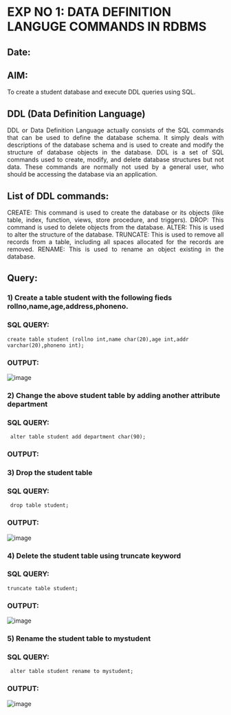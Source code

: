 # EXP NO 1: DATA DEFINITION LANGUGE COMMANDS IN RDBMS

## Date:

## AIM:
To create a student database and execute DDL queries using SQL.

## DDL (Data Definition Language)
<div align="justify">
DDL or Data Definition Language actually consists of the SQL commands that can be used to define the database schema. It simply deals with descriptions of the database schema and is used to create and modify the structure of database objects in the database. DDL is a set of SQL commands used to create, modify, and delete database structures but not data. These commands are normally not used by a general user, who should be accessing the database via an application.
</div>
 
## List of DDL commands: 
<div align="justify">
CREATE: This command is used to create the database or its objects (like table, index, function, views, store procedure, and triggers).
DROP: This command is used to delete objects from the database.
ALTER: This is used to alter the structure of the database.
TRUNCATE: This is used to remove all records from a table, including all spaces allocated for the records are removed.
RENAME: This is used to rename an object existing in the database.
</div>

## Query:
### 1) Create a table student with the following fieds rollno,name,age,address,phoneno.

### SQL QUERY: 
```
create table student (rollno int,name char(20),age int,addr varchar(20),phoneno int);
```

### OUTPUT:
![image](https://github.com/Sujithra-dhayalan/G2_DBMS/assets/115523950/29919228-5d76-489d-8f6c-0a0009071a2b)


### 2) Change the above student table by adding another attribute department

### SQL QUERY: 
```
 alter table student add department char(90);
```

### OUTPUT:



### 3) Drop the student table
 
### SQL QUERY: 
```
 drop table student;
```

### OUTPUT:
![image](https://github.com/Sujithra-dhayalan/G2_DBMS/assets/115523950/d786eea4-2039-4527-9030-f44cf52d512a)



### 4) Delete the student table using truncate keyword

### SQL QUERY: 
```
truncate table student;
```


### OUTPUT:
![image](https://github.com/Sujithra-dhayalan/G2_DBMS/assets/115523950/d76c5757-70f0-439f-bf83-582199749c47)




### 5) Rename the student table to mystudent

### SQL QUERY: 
```
 alter table student rename to mystudent;
```


### OUTPUT:
![image](https://github.com/Sujithra-dhayalan/G2_DBMS/assets/115523950/ec355b7b-7505-4dc7-ae2c-ba63044c8dcd)

